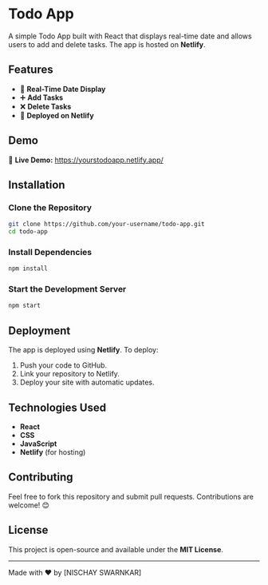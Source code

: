 
# Todo App

A simple Todo App built with React that displays real-time date and allows users to add and delete tasks. The app is hosted on **Netlify**.

## Features
- 📅 **Real-Time Date Display**
- ➕ **Add Tasks**
- ❌ **Delete Tasks**
- 🚀 **Deployed on Netlify**

## Demo
🔗 **Live Demo:** https://yourstodoapp.netlify.app/

## Installation

### Clone the Repository
```bash
git clone https://github.com/your-username/todo-app.git
cd todo-app
```

### Install Dependencies
```bash
npm install
```

### Start the Development Server
```bash
npm start
```

## Deployment
The app is deployed using **Netlify**. To deploy:
1. Push your code to GitHub.
2. Link your repository to Netlify.
3. Deploy your site with automatic updates.

## Technologies Used
- **React**
- **CSS**
- **JavaScript**
- **Netlify** (for hosting)

## Contributing
Feel free to fork this repository and submit pull requests. Contributions are welcome! 😊

## License
This project is open-source and available under the **MIT License**.

---
Made with ❤️ by [NISCHAY SWARNKAR]

